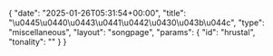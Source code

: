 {
    "date": "2025-01-26T05:31:54+00:00",
    "title": "\u0445\u0440\u0443\u0441\u0442\u0430\u043b\u044c",
    "type": "miscellaneous",
    "layout": "songpage",
    "params": {
        "id": "hrustal",
        "tonality": ""
    }
}